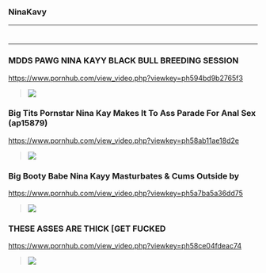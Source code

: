 ### NinaKavy
---
### 

>![]()
---
### MDDS PAWG NINA KAYY BLACK BULL BREEDING SESSION
https://www.pornhub.com/view_video.php?viewkey=ph594bd9b2765f3
>![](https://di.phncdn.com/videos/201706/22/121444701/original/(m=ecuKGgaaaa)(mh=56TiYhZS_r0UQe4j)7.jpg)
### Big Tits Pornstar Nina Kay Makes It To Ass Parade For Anal Sex (ap15879)
https://www.pornhub.com/view_video.php?viewkey=ph58ab11ae18d2e
>![](https://ci.phncdn.com/videos/201702/20/106899452/original/(m=ecuKGgaaaa)(mh=Abf_46FgEAxYtQDu)4.jpg)
### Big Booty Babe Nina Kayy Masturbates & Cums Outside by 
https://www.pornhub.com/view_video.php?viewkey=ph5a7ba5a36dd75
>![](https://di.phncdn.com/videos/201802/08/153774672/original/(m=ecuKGgaaaa)(mh=_lE8gu44QGsOmvES)12.jpg)
### THESE ASSES ARE THICK [GET FUCKED
https://www.pornhub.com/view_video.php?viewkey=ph58ce04fdeac74
>![](https://ci.phncdn.com/videos/201703/19/110131842/thumbs_20/(m=ecuKGgaaaa)(mh=U-P9Y4ojP_RbPjsc)1.jpg)
